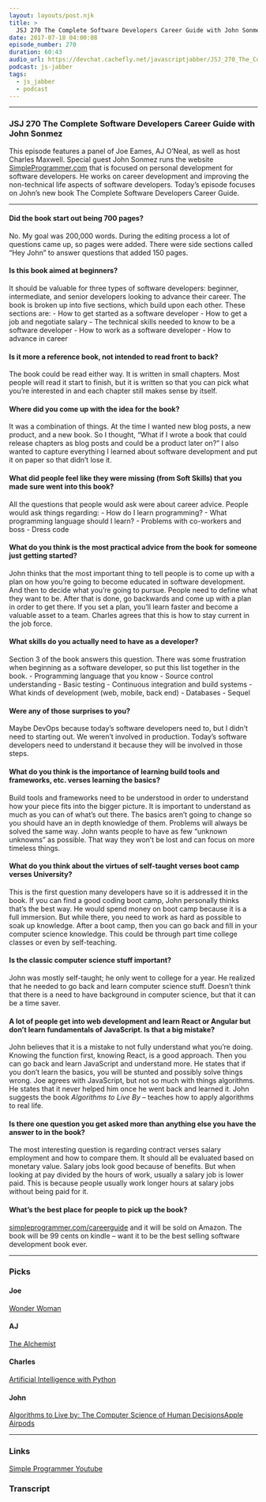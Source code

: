 ```yaml
---
layout: layouts/post.njk
title: >
  JSJ 270 The Complete Software Developers Career Guide with John Sonmez
date: 2017-07-18 04:00:08
episode_number: 270
duration: 60:43
audio_url: https://devchat.cachefly.net/javascriptjabber/JSJ_270_The_Complete_Software_Developers_Career_Guide_with_John_Sonmez_mixdown.mp3
podcast: js-jabber
tags:
  - js_jabber
  - podcast
---
```


---

### JSJ 270 The Complete Software Developers Career Guide with John Sonmez

This episode features a panel of Joe Eames, AJ O’Neal, as well as host Charles Maxwell. Special guest John Sonmez runs the website [SimpleProgrammer.com](http://simpleprogrammer.com/) that is focused on personal development for software developers. He works on career development and improving the non-technical life aspects of software developers. Today’s episode focuses on John’s new book&nbsp;The Complete Software Developers Career Guide.

---

#### Did the book start out being 700 pages?

No. My goal was 200,000 words. During the editing process a lot of questions came up, so pages were added. There were side sections called “Hey John” to answer questions that added 150 pages.

#### Is this book aimed at beginners?

It should be valuable for three types of software developers: beginner, intermediate, and senior developers looking to advance their career. The book is broken up into five sections, which build upon each other. These sections are: - How to get started as a software developer - How to get a job and negotiate salary - The technical skills needed to know to be a software developer - How to work as a software developer - How to advance in career

#### Is it more a reference book, not intended to read front to back?

The book could be read either way. It is written in small chapters. Most people will read it start to finish, but it is written so that you can pick what you’re interested in and each chapter still makes sense by itself.

#### Where did you come up with the idea for the book?

It was a combination of things. At the time I wanted new blog posts, a new product, and a new book. So I thought, “What if I wrote a book that could release chapters as blog posts and could be a product later on?” I also wanted to capture everything I learned about software development and put it on paper so that didn’t lose it.

#### What did people feel like they were missing (from Soft Skills) that you made sure went into this book?

All the questions that people would ask were about career advice. People would ask things regarding: - How do I learn programming? - What programming language should I learn? - Problems with co-workers and boss - Dress code

#### What do you think is the most practical advice from the book for someone just getting started?

John thinks that the most important thing to tell people is to come up with a plan on how you’re going to become educated in software development. And then to decide what you’re going to pursue. People need to define what they want to be. After that is done, go backwards and come up with a plan in order to get there. If you set a plan, you’ll learn faster and become a valuable asset to a team. Charles agrees that this is how to stay current in the job force.

#### What skills do you actually need to have as a developer?

Section 3 of the book answers this question. There was some frustration when beginning as a software developer, so put this list together in the book. - Programming language that you know - Source control understanding - Basic testing - Continuous integration and build systems - What kinds of development (web, mobile, back end) - Databases - Sequel

#### Were any of those surprises to you?

Maybe DevOps because today’s software developers need to, but I didn’t need to starting out. We weren’t involved in production. Today’s software developers need to understand it because they will be involved in those steps.

#### What do you think is the importance of learning build tools and frameworks, etc. verses learning the basics?

Build tools and frameworks need to be understood in order to understand how your piece fits into the bigger picture. It is important to understand as much as you can of what’s out there. The basics aren’t going to change so you should have an in depth knowledge of them. Problems will always be solved the same way. John wants people to have as few “unknown unknowns” as possible. That way they won’t be lost and can focus on more timeless things.

#### What do you think about the virtues of self-taught verses boot camp verses University?

This is the first question many developers have so it is addressed it in the book. If you can find a good coding boot camp, John personally thinks that’s the best way. He would spend money on boot camp because it is a full immersion. But while there, you need to work as hard as possible to soak up knowledge. After a boot camp, then you can go back and fill in your computer science knowledge. This could be through part time college classes or even by self-teaching.

#### Is the classic computer science stuff important?

John was mostly self-taught; he only went to college for a year. He realized that he needed to go back and learn computer science stuff. Doesn’t think that there is a need to have background in computer science, but that it can be a time saver.

#### A lot of people get into web development and learn React or Angular but don’t learn fundamentals of JavaScript. Is that a big mistake?

John believes that it is a mistake to not fully understand what you’re doing. Knowing the function first, knowing React, is a good approach. Then you can go back and learn JavaScript and understand more. He states that if you don’t learn the basics, you will be stunted and possibly solve things wrong. Joe agrees with JavaScript, but not so much with things algorithms. He states that it never helped him once he went back and learned it. John suggests the book _Algorithms&nbsp;to Live By_&nbsp;– teaches how to apply algorithms to real life.

#### Is there one question you get asked more than anything else you have the answer to in the book?

The most interesting question is regarding contract verses salary employment and how to compare them. It should all be evaluated based on monetary value. Salary jobs look good because of benefits. But when looking at pay divided by the hours of work, usually a salary job is lower paid. This is because people usually work longer hours at salary jobs without being paid for it.

#### What’s the best place for people to pick up the book?

[simpleprogrammer.com/careerguide](http://simpleprogrammer.com/careerguide/) and it will be sold on Amazon. The book will be 99 cents on kindle – want it to be the best selling software development book ever.

---

### Picks

#### Joe

[Wonder Woman](http://wonderwomanfilm.com/)

#### AJ

[The Alchemist](https://www.amazon.com/Alchemist-Paulo-Coelho/dp/0061122416)

#### Charles

[Artificial Intelligence with Python](https://www.amazon.com/Artificial-Intelligence-Python-Prateek-Joshi/dp/178646439X)

#### John

[Algorithms to Live by: The Computer Science of Human Decisions](https://www.amazon.com/Algorithms-Live-Computer-Science-Decisions/dp/1627790365)[Apple Airpods](https://www.amazon.com/Apple-Airpods-Wireless-Bluetooth-Headset/dp/B01MQWUXZS)

---

### Links

[Simple Programmer Youtube](www.youtube.com/simpleprogrammer)

### Transcript
